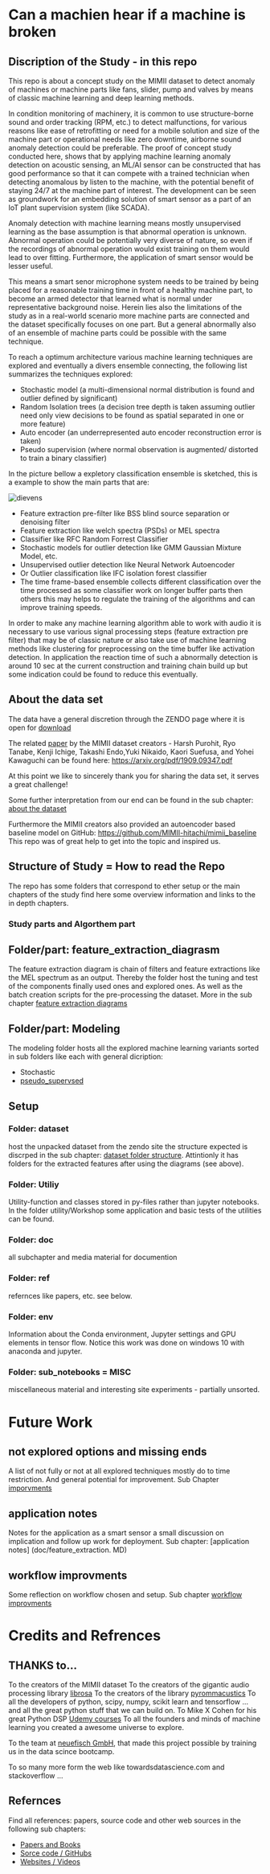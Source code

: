 # Can a machien hear if a machine is broken

## Discription of the Study - in this repo

This repo is about a concept study on the MIMII dataset to detect anomaly of machines or machine parts like fans, slider, pump and valves by means of classic machine learning and  deep learning methods. 

In condition monitoring of machinery, it is common to use structure-borne sound and order tracking (RPM, etc.) to detect malfunctions, for various reasons like ease of retrofitting or need for a mobile solution and size of the machine part or operational needs like zero downtime, airborne sound anomaly detection could be preferable. The proof of concept study conducted here, shows that by applying machine learning anomaly detection on acoustic sensing, an ML/AI sensor can be constructed that has good performance so that it can compete with a trained technician when detecting anomalous by listen to the machine, with the potential benefit of staying 24/7 at the machine part of interest. The development can be seen as groundwork for an embedding solution of smart sensor as a part of an IoT plant supervision system (like SCADA).

Anomaly detection with machine learning means mostly unsupervised learning as the base assumption is that abnormal operation is unknown. Abnormal operation could be potentially very diverse of nature, so even if the recordings of abnormal operation would exist training on them would lead to over fitting. Furthermore, the application of smart sensor would be lesser useful. 

This means a smart senor microphone system needs to be trained by being placed for a reasonable training time in front of a healthy machine part, to become an armed detector that learned what is normal under representative background noise. Herein lies also the limitations of the study as in a real-world scenario more machine parts are connected and the dataset specifically focuses on one part. But a general abnormally also of an ensemble of machine parts could be possible with the same technique.

To reach a optimum architecture various machine learning techniques are explored and eventually a divers ensemble connecting, the following list summarizes the techniques explored:

*	Stochastic model (a multi-dimensional normal distribution is found and outlier defined by significant)
*	Random Isolation trees (a decision tree depth is taken assuming outlier need only view decisions to be found as spatial separated in one or more feature)
*	Auto encoder (an underrepresented auto encoder reconstruction error is taken)
*	Pseudo supervision (where normal observation is augmented/ distorted to train a binary classifier)

In the picture bellow a expletory classification ensemble is sketched, this is a example to show the main parts that are:

![dievens](doc/media_main/DiverseEnsamble_general_examble.png)

*	Feature extraction pre-filter like BSS blind source separation or denoising filter
*	Feature extraction like welch spectra (PSDs) or MEL spectra  
*	Classifier like RFC Random Forrest Classifier
*	Stochastic models for outlier detection like GMM Gaussian Mixture Model, etc.
*	Unsupervised outlier detection like Neural Network Autoencoder 
*	Or Outlier classification like IFC isolation forest classifier
*	The time frame-based ensemble collects different classification over the time processed as some classifier work on longer buffer parts then others this may helps to regulate the training of the algorithms and can improve training speeds.

In order to make any machine learning algorithm able to work with audio it is necessary to use various signal processing steps (feature extraction pre filter) that may be of classic nature or also take use of machine learning methods like clustering for preprocessing on the time buffer like activation detection. 
In application the reaction time of such a abnormally detection is around 10 sec at the current construction and training chain build up but some indication could be found to reduce this eventually. 

## About the data set

The data have a general discretion through the ZENDO page where it is open for [download](https://zenodo.org/record/3384388#.XpNAUpnRYuV)

The related [paper](https://arxiv.org/pdf/1909.09347.pdf) by the MIMII dataset creators  - Harsh Purohit, Ryo Tanabe, Kenji Ichige, Takashi Endo,Yuki Nikaido, Kaori Suefusa, and Yohei Kawaguchi can be found here: https://arxiv.org/pdf/1909.09347.pdf

At this point we like to sincerely thank you for sharing the data set, it serves a great challenge!

Some further interpretation from our end can be found in the sub chapter: [about the dataset](doc/about_the_dataset.md)

Furthermore the MIMII creators also provided an autoencoder based baseline model on GitHub:
https://github.com/MIMII-hitachi/mimii_baseline
This repo was of great help to get into the topic and inspired us.

## Structure of Study = How to read the Repo

The repo has some folders that correspond to ether setup or the main chapters of the study find here some overview information and links to the in depth chapters.

### Study parts and Algorthem part

## Folder/part: feature_extraction_diagrasm
The feature extraction diagram is chain of filters and feature extractions like the MEL spectrum as an output. Thereby the folder host the tuning and test of the components finally used ones and explored ones. As well as the batch creation scripts for the pre-processing the dataset. More in the sub chapter [feature extraction diagrams](doc/feature_extraction.md)

## Folder/part: Modeling
The modeling folder hosts all the explored machine learning variants sorted in sub folders like each with general dicription: 
* Stochastic 
* [pseudo_supervsed](modeling/pseudo_supervised/pseudo_supervised.md)



## Setup 
### Folder: dataset
host the unpacked dataset from the zendo site the structure expected is discrped in the sub chapter: [dataset folder structure](dataset/dataset_struct.md).
Attintionly it has folders for the extracted features after using the diagrams (see above).

### Folder: Utiliy
Utility-function and classes stored in py-files rather than jupyter notebooks. In the folder utility/Workshop some application and basic tests of the utilities can be found.

### Folder: doc
all subchapter and media material for documention

### Folder: ref
refernces like papers, etc. see below.

### Folder: env
Information about the Conda environment, Jupyter settings and GPU elements in tensor flow. Notice this work was done on windows 10 with anaconda and jupyter.

### Folder: sub_notebooks = MISC
miscellaneous material and interesting site experiments - partially unsorted.

# Future Work

## not explored options and missing ends
A list of not fully or not at all explored techniques mostly do to time restriction. And general potential for improvement. Sub Chapter [imporvments](doc/imporvments.md)

## application notes
Notes for the application as a smart sensor a small discussion on implication and follow up work for deployment. Sub chapter: [application notes] (doc/feature_extraction. MD) 

## workflow improvments
Some reflection on workflow chosen and setup. Sub chapter [workflow improvments](doc/workflow_improvment.md) 


# Credits and Refrences

## THANKS to...

To the creators of the MIMII dataset
To the creators of the gigantic audio processing library [librosa](https://librosa.github.io/)
To the creators of the library [pyrommacustics](https://pyroomacoustics.readthedocs.io/en/pypi-release/)
To all the developers of python, scipy, numpy, scikit learn and tensorflow ... and all the great python stuff that we can build on.
To Mike X Cohen for his great Python DSP [Udemy courses](https://www.udemy.com/user/mike-x-cohen/) 
To all the founders and minds of machine learning you created a awesome universe to explore.

To the team at [neuefisch GmbH](https://www.neuefische.de), that made this project possible by training us in the data scince bootcamp.

To so many more form the web like towardsdatascience.com and stackoverflow ...

## Refernces 
Find all references: papers, source code and other web sources in the following sub chapters: 

* [Papers and Books](ref/paper_list.md)   
* [Sorce code / GitHubs](ref/github_list.md)
* [Websites / Videos](ref/web_list.md)






